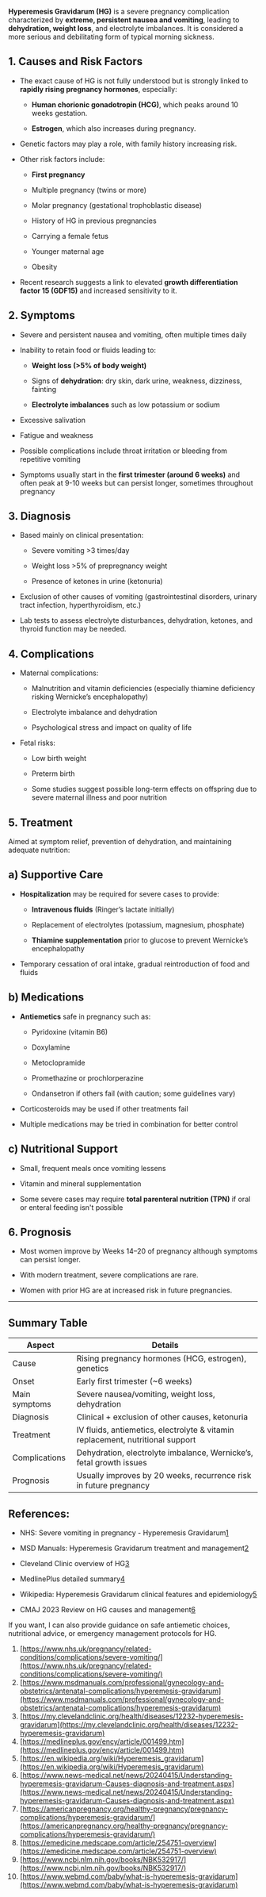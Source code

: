 **Hyperemesis Gravidarum (HG)** is a severe pregnancy complication characterized by **extreme, persistent nausea and vomiting**, leading to **dehydration, weight loss**, and electrolyte imbalances. It is considered a more serious and debilitating form of typical morning sickness.

## 1. **Causes and Risk Factors**

- The exact cause of HG is not fully understood but is strongly linked to **rapidly rising pregnancy hormones**, especially:
    
    - **Human chorionic gonadotropin (HCG)**, which peaks around 10 weeks gestation.
        
    - **Estrogen**, which also increases during pregnancy.
        
- Genetic factors may play a role, with family history increasing risk.
    
- Other risk factors include:
    
    - **First pregnancy**
        
    - Multiple pregnancy (twins or more)
        
    - Molar pregnancy (gestational trophoblastic disease)
        
    - History of HG in previous pregnancies
        
    - Carrying a female fetus
        
    - Younger maternal age
        
    - Obesity
        
- Recent research suggests a link to elevated **growth differentiation factor 15 (GDF15)** and increased sensitivity to it.
    

## 2. **Symptoms**

- Severe and persistent nausea and vomiting, often multiple times daily
    
- Inability to retain food or fluids leading to:
    
    - **Weight loss (>5% of body weight)**
        
    - Signs of **dehydration**: dry skin, dark urine, weakness, dizziness, fainting
        
    - **Electrolyte imbalances** such as low potassium or sodium
        
- Excessive salivation
    
- Fatigue and weakness
    
- Possible complications include throat irritation or bleeding from repetitive vomiting
    
- Symptoms usually start in the **first trimester (around 6 weeks)** and often peak at 9-10 weeks but can persist longer, sometimes throughout pregnancy
    

## 3. **Diagnosis**

- Based mainly on clinical presentation:
    
    - Severe vomiting >3 times/day
        
    - Weight loss >5% of prepregnancy weight
        
    - Presence of ketones in urine (ketonuria)
        
- Exclusion of other causes of vomiting (gastrointestinal disorders, urinary tract infection, hyperthyroidism, etc.)
    
- Lab tests to assess electrolyte disturbances, dehydration, ketones, and thyroid function may be needed.
    

## 4. **Complications**

- Maternal complications:
    
    - Malnutrition and vitamin deficiencies (especially thiamine deficiency risking Wernicke’s encephalopathy)
        
    - Electrolyte imbalance and dehydration
        
    - Psychological stress and impact on quality of life
        
- Fetal risks:
    
    - Low birth weight
        
    - Preterm birth
        
    - Some studies suggest possible long-term effects on offspring due to severe maternal illness and poor nutrition
        

## 5. **Treatment**

Aimed at symptom relief, prevention of dehydration, and maintaining adequate nutrition:

## a) Supportive Care

- **Hospitalization** may be required for severe cases to provide:
    
    - **Intravenous fluids** (Ringer’s lactate initially)
        
    - Replacement of electrolytes (potassium, magnesium, phosphate)
        
    - **Thiamine supplementation** prior to glucose to prevent Wernicke’s encephalopathy
        
- Temporary cessation of oral intake, gradual reintroduction of food and fluids
    

## b) Medications

- **Antiemetics** safe in pregnancy such as:
    
    - Pyridoxine (vitamin B6)
        
    - Doxylamine
        
    - Metoclopramide
        
    - Promethazine or prochlorperazine
        
    - Ondansetron if others fail (with caution; some guidelines vary)
        
- Corticosteroids may be used if other treatments fail
    
- Multiple medications may be tried in combination for better control
    

## c) Nutritional Support

- Small, frequent meals once vomiting lessens
    
- Vitamin and mineral supplementation
    
- Some severe cases may require **total parenteral nutrition (TPN)** if oral or enteral feeding isn't possible
    

## 6. **Prognosis**

- Most women improve by Weeks 14–20 of pregnancy although symptoms can persist longer.
    
- With modern treatment, severe complications are rare.
    
- Women with prior HG are at increased risk in future pregnancies.
    

---

## Summary Table

|Aspect|Details|
|---|---|
|Cause|Rising pregnancy hormones (HCG, estrogen), genetics|
|Onset|Early first trimester (~6 weeks)|
|Main symptoms|Severe nausea/vomiting, weight loss, dehydration|
|Diagnosis|Clinical + exclusion of other causes, ketonuria|
|Treatment|IV fluids, antiemetics, electrolyte & vitamin replacement, nutritional support|
|Complications|Dehydration, electrolyte imbalance, Wernicke’s, fetal growth issues|
|Prognosis|Usually improves by 20 weeks, recurrence risk in future pregnancy|

## References:

- NHS: Severe vomiting in pregnancy - Hyperemesis Gravidarum[1](https://www.nhs.uk/pregnancy/related-conditions/complications/severe-vomiting/)
    
- MSD Manuals: Hyperemesis Gravidarum treatment and management[2](https://www.msdmanuals.com/professional/gynecology-and-obstetrics/antenatal-complications/hyperemesis-gravidarum)
    
- Cleveland Clinic overview of HG[3](https://my.clevelandclinic.org/health/diseases/12232-hyperemesis-gravidarum)
    
- MedlinePlus detailed summary[4](https://medlineplus.gov/ency/article/001499.htm)
    
- Wikipedia: Hyperemesis Gravidarum clinical features and epidemiology[5](https://en.wikipedia.org/wiki/Hyperemesis_gravidarum)
    
- CMAJ 2023 Review on HG causes and management[6](https://www.news-medical.net/news/20240415/Understanding-hyperemesis-gravidarum-Causes-diagnosis-and-treatment.aspx)
    

If you want, I can also provide guidance on safe antiemetic choices, nutritional advice, or emergency management protocols for HG.

1. [https://www.nhs.uk/pregnancy/related-conditions/complications/severe-vomiting/](https://www.nhs.uk/pregnancy/related-conditions/complications/severe-vomiting/)
2. [https://www.msdmanuals.com/professional/gynecology-and-obstetrics/antenatal-complications/hyperemesis-gravidarum](https://www.msdmanuals.com/professional/gynecology-and-obstetrics/antenatal-complications/hyperemesis-gravidarum)
3. [https://my.clevelandclinic.org/health/diseases/12232-hyperemesis-gravidarum](https://my.clevelandclinic.org/health/diseases/12232-hyperemesis-gravidarum)
4. [https://medlineplus.gov/ency/article/001499.htm](https://medlineplus.gov/ency/article/001499.htm)
5. [https://en.wikipedia.org/wiki/Hyperemesis_gravidarum](https://en.wikipedia.org/wiki/Hyperemesis_gravidarum)
6. [https://www.news-medical.net/news/20240415/Understanding-hyperemesis-gravidarum-Causes-diagnosis-and-treatment.aspx](https://www.news-medical.net/news/20240415/Understanding-hyperemesis-gravidarum-Causes-diagnosis-and-treatment.aspx)
7. [https://americanpregnancy.org/healthy-pregnancy/pregnancy-complications/hyperemesis-gravidarum/](https://americanpregnancy.org/healthy-pregnancy/pregnancy-complications/hyperemesis-gravidarum/)
8. [https://emedicine.medscape.com/article/254751-overview](https://emedicine.medscape.com/article/254751-overview)
9. [https://www.ncbi.nlm.nih.gov/books/NBK532917/](https://www.ncbi.nlm.nih.gov/books/NBK532917/)
10. [https://www.webmd.com/baby/what-is-hyperemesis-gravidarum](https://www.webmd.com/baby/what-is-hyperemesis-gravidarum)